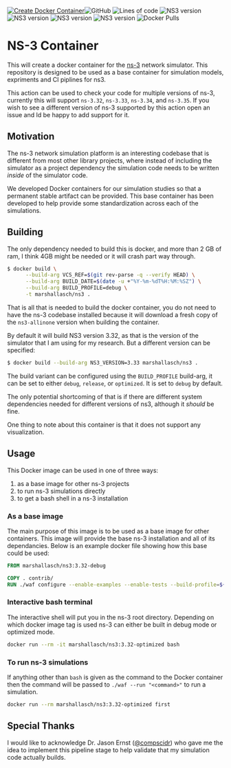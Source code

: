 [![Create Docker Container](https://github.com/MarshallAsch/ns3-container/actions/workflows/deploy.yaml/badge.svg)](https://github.com/MarshallAsch/ns3-container/actions/workflows/deploy.yaml)![GitHub](https://img.shields.io/github/license/marshallasch/ns3-container?style=plastic)
![Lines of code](https://img.shields.io/tokei/lines/github/marshallasch/ns3-container?style=plastic)
![NS3 version](https://img.shields.io/badge/NS--3-3.32-blueviolet?style=plastic)
![NS3 version](https://img.shields.io/badge/NS--3-3.33-blueviolet?style=plastic)
![NS3 version](https://img.shields.io/badge/NS--3-3.34-blueviolet?style=plastic)
![NS3 version](https://img.shields.io/badge/NS--3-3.35-blueviolet?style=plastic)
![Docker Pulls](https://img.shields.io/docker/pulls/marshallasch/ns3?style=plastic)

# NS-3 Container

This will create a docker container for the [ns-3](https://www.nsnam.org/) network simulator. 
This repository is designed to be used as a base container for simulation models, expriments and CI piplines for ns3. 

This action can be used to check your code for multiple versions of ns-3, currently this will support
`ns-3.32`, `ns-3.33`, `ns-3.34`, and `ns-3.35`. 
If you wish to see a different version of ns-3 supported by this action open an issue and Id be happy to add support for it. 


## Motivation

The ns-3 network simulation platform is an interesting codebase that is different from most other
library projects, where instead of including the simulator as a project dependency the simulation
code needs to be written _inside_ of the simulator code.

We developed Docker containers for our simulation studies so that a permanent stable artifact can be provided. 
This base container has been developed to help provide some standardization across each of the simulations. 

## Building

The only dependency needed to build this is docker, and more than 2 GB of ram, I think 4GB might be needed
or it will crash part way through. 

```bash
$ docker build \
      --build-arg VCS_REF=$(git rev-parse -q --verify HEAD) \
      --build-arg BUILD_DATE=$(date -u +"%Y-%m-%dT%H:%M:%SZ") \
      --build-arg BUILD_PROFILE=debug \
      -t marshallasch/ns3 .
```

That is all that is needed to build the docker container, you do not need to have the ns-3 codebase installed
because it will download a fresh copy of the `ns3-allinone` version when building the container. 

By default it will build NS3 version 3.32, as that is the version of the simulator that I am using for my
research.
But a different version can be specified:

```bash
$ docker build --build-arg NS3_VERSION=3.33 marshallasch/ns3 .
```

The build variant can be configured using the `BUILD_PROFILE` build-arg, it can be set to either `debug`, `release`, or `optimized`.
It is set to `debug` by default.

The only potential shortcoming of that is if there are different system dependencies needed for different
versions of ns3, although it _should_ be fine.

One thing to note about this container is that it does not support any visualization.

## Usage

This Docker image can be used in one of three ways:

1. as a base image for other ns-3 projects
2. to run ns-3 simulations directly
3. to get a bash shell in a ns-3 installation


### As a base image

The main purpose of this image is to be used as a base image for other containers. 
This image will provide the base ns-3 installation and all of its dependancies. 
Below is an example docker file showing how this base could be used:

```dockerfile
FROM marshallasch/ns3:3.32-debug

COPY . contrib/
RUN ./waf configure --enable-examples --enable-tests --build-profile=${BUILD_PROFILE} && ./waf build
```



### Interactive bash terminal

The interactive shell will put you in the ns-3 root directory.
Depending on which docker image tag is used ns-3 can either be built in debug mode or optimized mode.

```bash
docker run --rm -it marshallasch/ns3:3.32-optimized bash
```


### To run ns-3 simulations

If anything other than `bash` is given as the command to the Docker container then the command will
be passed to `./waf --run "<command>"` to run a simulation.

```bash
docker run --rm marshallasch/ns3:3.32-optimized first
```

## Special Thanks

I would like to acknowledge Dr. Jason Ernst ([@compscidr](https://github.com/compscidr))
who gave me the idea to implement this pipeline stage to help validate that my simulation code
actually builds. 
